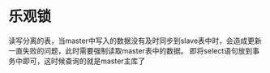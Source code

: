 # 乐观锁
读写分离的表，当master中写入的数据没有及时同步到slave表中时，会造成更新一直失败的问题，此时需要强制读取master表中的数据。
即将select语句放到事务中即可，这时候查询的就是master主库了